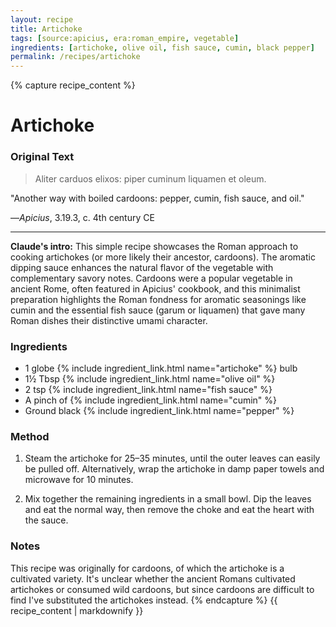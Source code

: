 ```yaml
---
layout: recipe
title: Artichoke
tags: [source:apicius, era:roman_empire, vegetable]
ingredients: [artichoke, olive oil, fish sauce, cumin, black pepper]
permalink: /recipes/artichoke
---
```


{% capture recipe_content %}
# Artichoke

### Original Text
> Aliter carduos elixos: piper cuminum liquamen et oleum.

"Another way with boiled cardoons: pepper, cumin, fish sauce, and oil."

—*Apicius*, 3.19.3, c. 4th century CE

___

**Claude's intro:** This simple recipe showcases the Roman approach to cooking artichokes (or more likely their ancestor, cardoons). The aromatic dipping sauce enhances the natural flavor of the vegetable with complementary savory notes. Cardoons were a popular vegetable in ancient Rome, often featured in Apicius' cookbook, and this minimalist preparation highlights the Roman fondness for aromatic seasonings like cumin and the essential fish sauce (garum or liquamen) that gave many Roman dishes their distinctive umami character.

### Ingredients
- 1 globe {% include ingredient_link.html name="artichoke" %} bulb  
- 1½ Tbsp {% include ingredient_link.html name="olive oil" %}  
- 2 tsp {% include ingredient_link.html name="fish sauce" %}  
- A pinch of {% include ingredient_link.html name="cumin" %}  
- Ground black {% include ingredient_link.html name="pepper" %}

### Method
1. Steam the artichoke for 25–35 minutes, until the outer leaves can easily be pulled off. Alternatively, wrap the artichoke in damp paper towels and microwave for 10 minutes.

2. Mix together the remaining ingredients in a small bowl. Dip the leaves and eat the normal way, then remove the choke and eat the heart with the sauce.

### Notes
This recipe was originally for cardoons, of which the artichoke is a cultivated variety. It's unclear whether the ancient Romans cultivated artichokes or consumed wild cardoons, but since cardoons are difficult to find I've substituted the artichokes instead.
{% endcapture %}
{{ recipe_content | markdownify }}